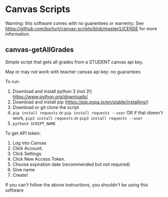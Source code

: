 # Canvas Scripts

Warning: this software comes with no guarentees or warrenty. See https://github.com/burturt/canvas-scripts/blob/master/LICENSE for more information.

## canvas-getAllGrades
Simple script that gets all grades from a STUDENT canvas api key.

May or may not work with teacher canvas api key: no guarantees

To run:
1. Download and install python 3 (not 2!) https://www.python.org/downloads/
2. Download and install pip (https://pip.pypa.io/en/stable/installing/)
3. Download or git clone the script
4. `pip install requests` or `pip install requests --user` OR if that doesn't work, `pip3 install requests` or `pip3 install requests --user`
5. `python3 SCRIPT_NAME`

To get API token:
1. Log into Canvas
2. Click Account.
3. Click Settings.
4. Click New Access Token.
5. Choose expiration date (recommended but not required)
6. Give name
7. Create!

If you can't follow the above instructions, you shouldn't be using this software
